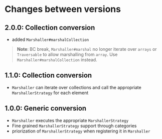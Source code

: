 # Changes between versions

## 2.0.0: Collection conversion

* added `Marshaller#marshalCollection`

> **Note**: BC break, `Marshaller#marshal` no longer iterate over `arrays` or `Traversable`
> to allow marshalling from `array`. Use `Marshaller#marshalCollection` instead.

## 1.1.0: Collection conversion

* `Marshaller` can iterate over collections and call the appropriate `MarshallerStrategy` for each element

## 1.0.0: Generic conversion

* `Marshaller` executes the appropriate `MarshallerStrategy`
* Fine grained `MarshallerStrategy` support through categories
* priorization of `MarshallerStrategy` when registering it in `Marshaller`
